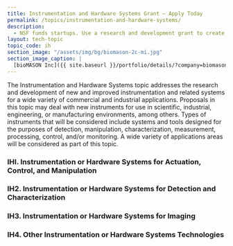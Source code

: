 ```yaml
---
title: Instrumentation and Hardware Systems Grant – Apply Today
permalink: /topics/instrumentation-and-hardware-systems/
description: 
  - NSF funds startups. Use a research and development grant to create instrumentation and hardware systems. 
layout: tech-topic
topic_code: ih
section_image: "/assets/img/bg/biomason-2c-mi.jpg"
section_image_caption: |
  [bioMASON Inc]({{ site.baseurl }}/portfolio/details/?company=biomason-inc#biomason-inc) interior and exterior façade tile made with biocement, which is less costly and more sustainable than its traditional counterpart
---
```


The Instrumentation and Hardware Systems topic addresses the research and development of new and improved instrumentation and related systems for a wide variety of commercial and industrial applications. Proposals in this topic may deal with new instruments for use in scientific, industrial, engineering, or manufacturing environments, among others. Types of instruments that will be considered include systems and tools designed for the purposes of detection, manipulation, characterization, measurement, processing, control, and/or monitoring. A wide variety of applications areas will be considered as part of this topic.  

### IHI. Instrumentation or Hardware Systems for Actuation, Control, and Manipulation

### IH2. Instrumentation or Hardware Systems for Detection and Characterization

### IH3. Instrumentation or Hardware Systems for Imaging

### IH4. Other Instrumentation or Hardware Systems Technologies
